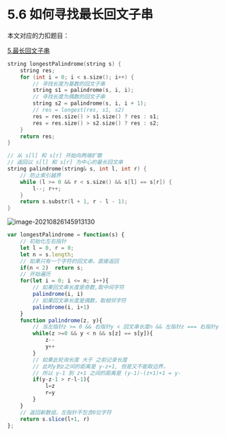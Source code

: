 # 5.6 如何寻找最长回文子串

本文对应的力扣题目：

[5.最长回文子串](https://leetcode-cn.com/problems/longest-palindromic-substring)

```cpp
string longestPalindrome(string s) {
    string res;
    for (int i = 0; i < s.size(); i++) {
        // 寻找长度为基数的回文子串
        string s1 = palindrome(s, i, i);
        // 寻找长度为偶数的回文子串
        string s2 = palindrome(s, i, i + 1);
        // res = longest(res, s1, s2)
        res = res.size() > s1.size() ? res : s1;
        res = res.size() > s2.size() ? res : s2;
    }
    return res;
}

// 从 s[l] 和 s[r] 开始向两端扩散
// 返回以 s[l] 和 s[r] 为中心的最长回文串
string palindrome(string& s, int l, int r) {
    // 防止索引越界
    while (l >= 0 && r < s.size() && s[l] == s[r]) {
        l--; r++;
    }
    return s.substr(l + 1, r - l - 1);
}

```



![image-20210826145913130](C:\Users\Administrator\AppData\Roaming\Typora\typora-user-images\image-20210826145913130.png)

```javascript
var longestPalindrome = function(s) {
    // 初始化左右指针
    let l = 0, r = 0;
    let n = s.length;
    // 如果只有一个字符的回文串，直接返回
    if(n < 2)  return s;
    // 开始遍历
    for(let i = 0; i <= n; i++){
        // 如果回文串长度是奇数,取中间字符
        palindrome(i, i)
        // 如果回文串长度是偶数，取相邻字符
        palindrome(i, i+1)
    }
    function palindrome(z, y){
        // 当左指针z >= 0 && 右指针y < 回文串长度n && 左指针z === 右指针y
        while(z >=0 && y < n && s[z] == s[y]){
            z--
            y++
        }
        // 如果此轮询长度 大于 之前记录长度
        // 此时y到z之间的距离是 y-z+1, 但是又不能取边界，
        // 所以 y-1 到 z+1 之间的距离是 (y-1)-(z+1)+1 = y-
        if(y-z-1 > r-l-1){
            l=z
            r=y
        }
    }
    // 返回新数组，左指针不包含0位字符
    return s.slice(l+1, r)
};
```

